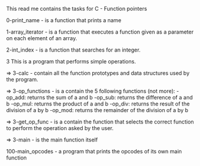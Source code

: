 This read me contains the tasks for C - Function pointers

0-print_name - is a function that prints a name

1-array_iterator - is a function that executes a function given as a
parameter on each element of an array.

2-int_index - is a function that searches for an integer.

3 This is a program that performs simple operations.

=> 3-calc - contain all the function prototypes and data structures used by the program.

=> 3-op_functions - is a contain the 5 following functions (not more):
-op_add: returns the sum of a and b
-op_sub: returns the difference of a and b
-op_mul: returns the product of a and b
-op_div: returns the result of the division of a by b
-op_mod: returns the remainder of the division of a by b

=> 3-get_op_func - is a contain the function that selects the correct function to perform
   the operation asked by the user.
   
=> 3-main - is the main function itself

100-main_opcodes - a program that prints the opcodes of its own main function


